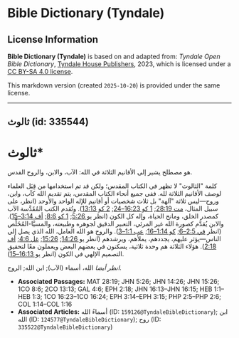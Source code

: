 # Bible Dictionary (Tyndale)

## License Information

**Bible Dictionary (Tyndale)** is based on and adapted from: _Tyndale Open Bible Dictionary_, [Tyndale House Publishers](https://tyndaleopenresources.com/), 2023, which is licensed under a [CC BY-SA 4.0 license](https://creativecommons.org/licenses/by-sa/4.0/legalcode.en).

This markdown version (created `2025-10-20`) is provided under the same license.



--------------------------------

## ثالوث (id: 335544)

ثالوث\*
=======

هو مصطلح يشير إلى الأقانيم الثلاثة في الله: الآب، والابن، والروح القدس.

كلمة "الثالوث" لا تظهر في الكتاب المقدس؛ ولكن قد تم استخدامها من قِبَل العلماء لوصف الأقانيم الثلاثة لله. ففي جميع أنحاء الكتاب المقدس، يتم تقديم الله كآب، وابن، وروح—ليس ثلاثة "آلهة" بل ثلاث شخصيات أو أقانيم للإله الواحد والأوحد (انظر، على سبيل المثال، [مت 28:19](https://ref.ly/Matt28:19); [1 كو 16:23–24](https://ref.ly/1Cor16:23-1Cor16:24); [2 كو 13:13](https://ref.ly/2Cor13:13)). وتُقدم الكتب المُقَدَّسة الآب كمصدر الخلق، ومانح الحياة، وإله كل الكون (انظر [يو 5:26](https://ref.ly/John5:26); [1 كو 8:6](https://ref.ly/1Cor8:6); [أف 3:14–15](https://ref.ly/Eph3:14-Eph3:15)). والابن يُقدَّم كصورة الله غير المرئي، التعبير الدقيق لجوهره وطبيعته، والمسيَّا\-المُخَلِّص (انظر [في 2:5–6](https://ref.ly/Phil2:5-Phil2:6); [كو 1:14–16](https://ref.ly/Col1:14-Col1:16); [عب 1:1–3](https://ref.ly/Heb1:1-Heb1:3)). والروح هو الله العامل، الله الذي يصل إلى الناس—يؤثر عليهم، يجددهم، يملأهم، ويرشدهم (انظر [يو 14:26](https://ref.ly/John14:26); [15:26](https://ref.ly/John15:26); [غل 4:6](https://ref.ly/Gal4:6); [أف 2:18](https://ref.ly/Eph2:18)). هؤلاء الثلاثة هم وحدة ثلاثية، يسكنون في بعضهم البعض ويعملون معًا لتحقيق التصميم الإلهي في الكون (انظر [يو 16:13–15](https://ref.ly/John16:13-John16:15)).

*انظر أيضا* الله، أسماء (الآب); ابن الله; الروح.

* **Associated Passages:** MAT 28:19; JHN 5:26; JHN 14:26; JHN 15:26; 1CO 8:6; 2CO 13:13; GAL 4:6; EPH 2:18; JHN 16:13–JHN 16:15; HEB 1:1–HEB 1:3; 1CO 16:23–1CO 16:24; EPH 3:14–EPH 3:15; PHP 2:5–PHP 2:6; COL 1:14–COL 1:16
* **Associated Articles:** أسماءُ الله (ID: `159126@TyndaleBibleDictionary`); ابن الله (ID: `124577@TyndaleBibleDictionary`); روح (ID: `335522@TyndaleBibleDictionary`)

